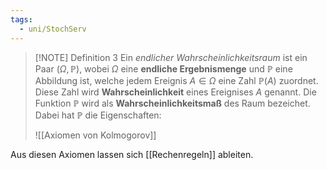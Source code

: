 ```yaml
---
tags:
  - uni/StochServ
---
```


> [!NOTE] Definition 3
> Ein *endlicher Wahrscheinlichkeitsraum* ist ein Paar $(\Omega, \mathbb P)$, wobei $\Omega$ eine **endliche Ergebnismenge** und $\mathbb P$  eine Abbildung ist, welche jedem Ereignis $A\in \Omega$ eine Zahl $\mathbb P(A)$ zuordnet.
>Diese Zahl wird **Wahrscheinlichkeit** eines Ereignises $A$ genannt. Die Funktion $\mathbb P$ wird als **Wahrscheinlichkeitsmaß** des Raum bezeichet.
> Dabei hat $\mathbb P$ die Eigenschaften:
> 
> ![[Axiomen von Kolmogorov]]

Aus diesen Axiomen lassen sich [[Rechenregeln]] ableiten.

